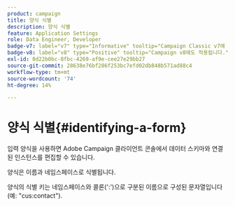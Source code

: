 ```yaml
---
product: campaign
title: 양식 식별
description: 양식 식별
feature: Application Settings
role: Data Engineer, Developer
badge-v7: label="v7" type="Informative" tooltip="Campaign Classic v7에 적용"
badge-v8: label="v8" type="Positive" tooltip="Campaign v8에도 적용됩니다."
exl-id: 0d22b0bc-8fbc-4269-af9e-cee27e29bb27
source-git-commit: 28638e76bf286f253bc7efd02db848b571ad88c4
workflow-type: tm+mt
source-wordcount: '74'
ht-degree: 14%

---
```


# 양식 식별{#identifying-a-form}



입력 양식을 사용하면 Adobe Campaign 클라이언트 콘솔에서 데이터 스키마와 연결된 인스턴스를 편집할 수 있습니다.

양식은 이름과 네임스페이스로 식별됩니다.

양식의 식별 키는 네임스페이스와 콜론(&#39;:&#39;)으로 구분된 이름으로 구성된 문자열입니다(예: &quot;cus:contact&quot;).
